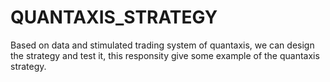 # QUANTAXIS_STRATEGY

Based on data and stimulated trading system of quantaxis, we can design the strategy and test it, this responsity give some example of the quantaxis strategy.
